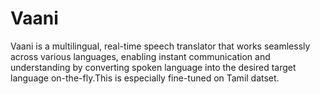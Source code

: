 # Vaani
Vaani is a multilingual, real-time speech translator that works seamlessly across various languages, enabling instant communication and understanding by converting spoken language into the desired target language on-the-fly.This is especially fine-tuned  on  Tamil datset.
